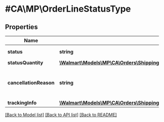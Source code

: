 # #CA\MP\OrderLineStatusType

## Properties

Name | Type | Description | Notes
------------ | ------------- | ------------- | -------------
**status** | **string** | Should be 'Created' |
**statusQuantity** | [**\Walmart\Models\MP\CA\Orders\ShippingUpdatesCARequestOrderLinesOrderLineInnerOrderLineStatusesOrderLineStatusInnerStatusQuantity**](ShippingUpdatesCARequestOrderLinesOrderLineInnerOrderLineStatusesOrderLineStatusInnerStatusQuantity.md) |  |
**cancellationReason** | **string** | If order is cancelled, cancellationReason will explain the reason | [optional]
**trackingInfo** | [**\Walmart\Models\MP\CA\Orders\ShippingUpdatesCARequestOrderLinesOrderLineInnerOrderLineStatusesOrderLineStatusInnerTrackingInfo**](ShippingUpdatesCARequestOrderLinesOrderLineInnerOrderLineStatusesOrderLineStatusInnerTrackingInfo.md) |  | [optional]


[[Back to Model list]](../) [[Back to API list]](../../Api/CA/MP) [[Back to README]](../../README.md)
